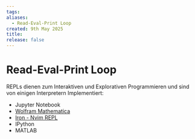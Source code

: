 ```yaml
---
tags: 
aliases:
  - Read-Eval-Print Loop
created: 9th May 2025
title: 
release: false
---
```


# Read-Eval-Print Loop

REPLs dienen zum Interaktiven und Explorativen Programmieren und sind von einigen Interpretern Implementiert:

- Jupyter Notebook
- [Wolfram Mathematica](Wolfram%20Mathematica.md)
- [Iron - Nvim REPL](https://github.com/Vigemus/iron.nvim)
- IPython
- MATLAB